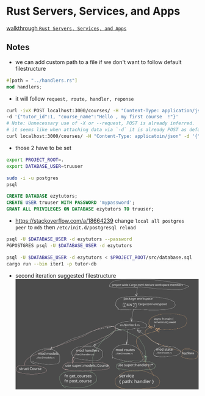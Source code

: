 # Rust Servers, Services, and Apps
[walkthrough `Rust Servers, Services, and Apps`](https://www.manning.com/books/rust-servers-services-and-apps)

## Notes

- we can add custom path to a file if we don't want to follow default filestructure
```rust
#[path = "../handlers.rs"]
mod handlers;
```

- it will follow `request, route, handler, reponse`
```sh
curl -ivX POST localhost:3000/courses/ -H "Content-Type: application/json" \
-d '{"tutor_id":1, "course_name":"Hello , my first course  !"}'
# Note: Unnecessary use of -X or --request, POST is already inferred.
# it seems like when attaching data via `-d` it is already POST as default
curl localhost:3000/courses/ -H "Content-Type: applicatoin/json" -d '{"tutor_id":1,"course_name":"without explicit post"}'
```

- those 2 have to be set
```sh
export PROJECT_ROOT=.
export DATABASE_USER=truuser
```

```sh
sudo -i -u postgres
psql
```

```sql
CREATE DATABASE ezytutors;
CREATE USER truuser WITH PASSWORD 'mypassword';
GRANT ALL PRIVILEGES ON DATABASE ezytutors TO truuser;
```

- https://stackoverflow.com/a/18664239 change `local all postgres   peer` to `md5`
then `/etc/init.d/postgresql reload`
    
```sh
psql -U $DATABASE_USER -d ezytutors --password
PGPOSTGRES psql -U $DATABASE_USER -d ezytutors
```

```sh
psql -U $DATABASE_USER -d ezytutors < $PROJECT_ROOT/src/database.sql
cargo run --bin iter1 -p tutor-db
```

- second iteration suggested filestructure
![filestructure of second iteration](./filestructure-iter2.svg)
